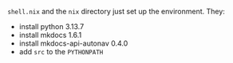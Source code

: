`shell.nix` and the `nix` directory just set up the environment. They:

- install python 3.13.7
- install mkdocs 1.6.1
- install mkdocs-api-autonav 0.4.0
- add `src` to the `PYTHONPATH`
